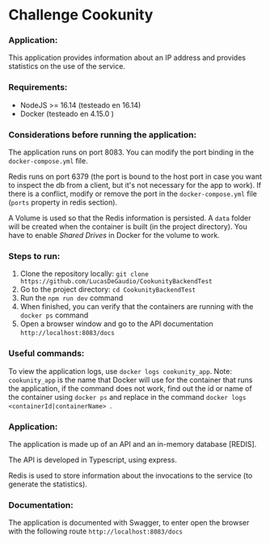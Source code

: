 # Challenge Cookunity

### Application:

This application provides information about an IP address and provides statistics on the use of the service.

### Requirements:

- NodeJS >= 16.14 (testeado en 16.14)
- Docker (testeado en 4.15.0 )

### Considerations before running the application:

The application runs on port 8083. You can modify the port binding in the `docker-compose.yml` file.

Redis runs on port 6379 (the port is bound to the host port in case you want to inspect the db from a client, but it's not necessary for the app to work). If there is a conflict, modify or remove the port in the `docker-compose.yml` file (`ports` property in redis section).

A Volume is used so that the Redis information is persisted. A `data` folder will be created when the container is built (in the project directory). You have to enable _Shared Drives_ in Docker for the volume to work.

### Steps to run:

1. Clone the repository locally: `git clone https://github.com/LucasDeGaudio/CookunityBackendTest`
2. Go to the project directory: `cd CookunityBackendTest`
3. Run the `npm run dev` command
4. When finished, you can verify that the containers are running with the `docker ps` command
5. Open a browser window and go to the API documentation `http://localhost:8083/docs`

### Useful commands:

To view the application logs, use `docker logs cookunity_app`. Note: `cookunity_app` is the name that Docker will use for the container that runs the application, if the command does not work, find out the id or name of the container using `docker ps` and replace in the command `docker logs <containerId|containerName> `.

### Application:

The application is made up of an API and an in-memory database [REDIS].

The API is developed in Typescript, using express.

Redis is used to store information about the invocations to the service (to generate the statistics).

### Documentation:

The application is documented with Swagger, to enter open the browser with the following route `http://localhost:8083/docs`
